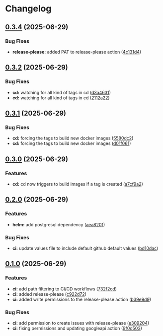 # Changelog

## [0.3.4](https://github.com/leogout/random-dnd/compare/v0.3.3...v0.3.4) (2025-06-29)


### Bug Fixes

* **release-please:** added PAT to release-please action ([4c131d4](https://github.com/leogout/random-dnd/commit/4c131d44e650ce4ed11eb53fcad87209ce755bbf))

## [0.3.2](https://github.com/leogout/random-dnd/compare/v0.3.1...v0.3.2) (2025-06-29)


### Bug Fixes

* **cd:** watching for all kind of tags in cd ([d3a4631](https://github.com/leogout/random-dnd/commit/d3a463195439789b459548e6b5465277468e60ee))
* **cd:** watching for all kind of tags in cd ([2112a22](https://github.com/leogout/random-dnd/commit/2112a22a551777acb8e946ea450760d98edce90c))

## [0.3.1](https://github.com/leogout/random-dnd/compare/v0.3.0...v0.3.1) (2025-06-29)


### Bug Fixes

* **cd:** forcing the tags to build new docker images ([5580dc2](https://github.com/leogout/random-dnd/commit/5580dc24a8e43b4ab92a463392636a2f4edd01e6))
* **cd:** forcing the tags to build new docker images ([d01f061](https://github.com/leogout/random-dnd/commit/d01f0619b00b3e7facdd3c96e799cb362d748980))

## [0.3.0](https://github.com/leogout/random-dnd/compare/v0.2.0...v0.3.0) (2025-06-29)


### Features

* **cd:** cd now triggers to build images if a tag is created ([a7cf9a2](https://github.com/leogout/random-dnd/commit/a7cf9a255396acddf7e26ec86d11d646395b19d9))

## [0.2.0](https://github.com/leogout/random-dnd/compare/v0.1.0...v0.2.0) (2025-06-29)


### Features

* **helm:** add postgresql dependency ([aea8201](https://github.com/leogout/random-dnd/commit/aea8201db8adedaec28fa2da3c3cca5f84760a9a))


### Bug Fixes

* **ci:** update values file to include default github default values ([bd10dac](https://github.com/leogout/random-dnd/commit/bd10dac3e6bce8a7122722348208728410bda48f))

## [0.1.0](https://github.com/leogout/random-dnd/compare/v0.0.1...v0.1.0) (2025-06-29)


### Features

* **ci:** add path filtering to CI/CD workflows ([732f2cd](https://github.com/leogout/random-dnd/commit/732f2cd5dbfb49694fa11eff7e5a19ecc6e6f2db))
* **ci:** added release-please ([c922d72](https://github.com/leogout/random-dnd/commit/c922d72e04c2deeffae0f639d2281c70f7e8e227))
* **ci:** added write permissions to the release-please action ([b39e9d9](https://github.com/leogout/random-dnd/commit/b39e9d9f56ca27e8f39903d43920a084785d7dd5))


### Bug Fixes

* **ci:** add permission to create issues with release-please ([e309204](https://github.com/leogout/random-dnd/commit/e3092048cae2aa18181cf7ce03da760041c0e44e))
* **ci:** fixing permissions and updating googleapi action ([9f0d503](https://github.com/leogout/random-dnd/commit/9f0d50382721055f708f089ae2260f81f0390a71))
